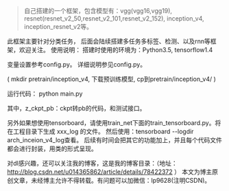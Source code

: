 
> 自己搭建的一个框架，包含模型有：vgg(vgg16,vgg19), resnet(resnet_v2_50,resnet_v2_101,resnet_v2_152), inception_v4, inception_resnet_v2等。

>
此框架主要针对分类任务， 后面会陆续搭建多任务多标签、检测、以及rnn等框架，欢迎关注。
使用说明：
搭建时使用的环境为：Python3.5, tensorflow1.4

变量设置参考config.py。
详细说明参见config.py。

( mkdir pretrain/inception_v4, 下载预训练模型, cp到pretrain/inception_v4/ ) 

运行代码： python main.py 

其中，z_ckpt_pb：ckpt转pb的代码，和测试接口。

另外如果想使用tensorboard，请使用train_net下面的train_tensorboard.py。将在工程目录下生成 xxx_log 的文件。
然后使用：tensorboard --logdir arch_inceion_v4_log查看。
后续有时间会把其它的功能加上，并且每个代码文件都会进行封装，用类的形式呈现。


对dl感兴趣，还可以关注我的博客，这是我的博客目录：（地址： http://blog.csdn.net/u014365862/article/details/78422372 ）
本文为博主原创文章，未经博主允许不得转载。有问题可以加微信：lp9628(注明CSDN)。

